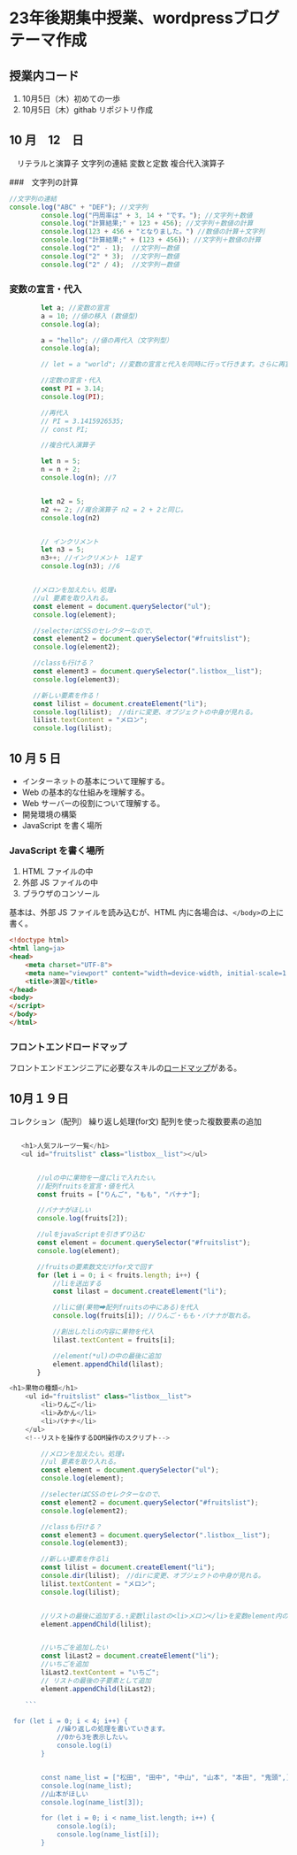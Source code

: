 # 23年後期集中授業、wordpressブログテーマ作成

## 授業内コード
1. 10月5日（木）初めての一歩
2. 10月5日（木）githab リポジトリ作成


## 10 月　12　日

　リテラルと演算子
文字列の連結
変数と定数
複合代入演算子

###　文字列の計算

```js
//文字列の連結
console.log("ABC" + "DEF"); //文字列
        console.log("円周率は" + 3, 14 + "です。"); //文字列＋数値
        console.log("計算結果;" + 123 + 456); //文字列＋数値の計算
        console.log(123 + 456 + "となりました。") //数値の計算＋文字列
        console.log("計算結果;" + (123 + 456)); //文字列＋数値の計算
        console.log("2" - 1);  //文字列ー数値
        console.log("2" * 3);  //文字列ー数値
        console.log("2" / 4);  //文字列ー数値

```
 ### 変数の宣言・代入

```js
        let a; //変数の宣言
        a = 10; //値の移入 (数値型)
        console.log(a);

        a = "hello"; //値の再代入（文字列型）
        console.log(a);

        // let = a "world"; //変数の宣言と代入を同時に行って行きます。さらに再宣言なので、エラーとなります。

        //定数の宣言・代入
        const PI = 3.14;
        console.log(PI);

        //再代入
        // PI = 3.1415926535;
        // const PI;

        //複合代入演算子

        let n = 5;
        n = n + 2;
        console.log(n); //7


        let n2 = 5;
        n2 += 2; //複合演算子 n2 = 2 + 2と同じ。
        console.log(n2)


        // インクリメント
        let n3 = 5;
        n3++; //インクリメント　1足す
        console.log(n3); //6
```
  <!--リストを操作するDOM操作のスクリプト-->
  ```js

        //メロンを加えたい。処理↓
        //ul 要素を取り入れる。
        const element = document.querySelector("ul");
        console.log(element);

        //selecterはCSSのセレクターなので、
        const element2 = document.querySelector("#fruitslist");
        console.log(element2);

        //classも行ける？
        const element3 = document.querySelector(".listbox__list");
        console.log(element3);

        //新しい要素を作る！
        const lilist = document.createElement("li");
        console.log(lilist);　//dirに変更、オブジェクトの中身が見れる。
        lilist.textContent = "メロン";
        console.log(lilist);

```

## 10 月 5 日

- インターネットの基本について理解する。
- Web の基本的な仕組みを理解する。
- Web サーバーの役割について理解する。
- 開発環境の構築
- JavaScript を書く場所

### JavaScript を書く場所

1. HTML ファイルの中
1. 外部 JS ファイルの中
1. ブラウザのコンソール

基本は、外部 JS ファイルを読み込むが、HTML 内に各場合は、`</body>`の上に書く。

```html
<!doctype html>
<html lang=ja>
<head>
    <meta charset="UTF-8">
    <meta name="viewport" content="width=device-width, initial-scale=1.0">
    <title>演習</title>
</head>
<body>
</script>
</body>
</html>
```

### フロントエンドロードマップ

フロントエンドエンジニアに必要なスキルの[ロードマップ](https://roadmap.sh/frontend)がある。


## 10月１９日
コレクション（配列）
繰り返し処理(for文)
配列を使った複数要素の追加

 ```js

    <h1>人気フルーツ一覧</h1>
    <ul id="fruitslist" class="listbox__list"></ul>


        //ulの中に果物を一度にliで入れたい。
        //配列fruitsを宣言・値を代入
        const fruits = ["りんご", "もも", "バナナ"];

        //バナナがほしい
        console.log(fruits[2]);

        //ulをjavaScriptを引きずり込む
        const element = document.querySelector("#fruitslist");
        console.log(element);

        //fruitsの要素数文だけfor文で回す
        for (let i = 0; i < fruits.length; i++) {
            //liを送出する
            const lilast = document.createElement("li");

            //liに値(果物➡配列fruitsの中にある)を代入
            console.log(fruits[i]); //りんご・もも・バナナが取れる。

            //創出したliの内容に果物を代入
            lilast.textContent = fruits[i];

            //element(*ul)の中の最後に追加
            element.appendChild(lilast);
        }

```
```js
<h1>果物の種類</h1>
    <ul id="fruitslist" class="listbox__list">
        <li>りんご</li>
        <li>みかん</li>
        <li>バナナ</li>
    </ul>
    <!--リストを操作するDOM操作のスクリプト-->

        //メロンを加えたい。処理↓
        //ul 要素を取り入れる。
        const element = document.querySelector("ul");
        console.log(element);

        //selecterはCSSのセレクターなので、
        const element2 = document.querySelector("#fruitslist");
        console.log(element2);

        //classも行ける？
        const element3 = document.querySelector(".listbox__list");
        console.log(element3);

        //新しい要素を作るli
        const lilist = document.createElement("li");
        console.dir(lilist);　//dirに変更、オブジェクトの中身が見れる。
        lilist.textContent = "メロン";
        console.log(lilist);


        //リストの最後に追加する.↑変数lilastの<li>メロン</li>を変数element内の<ul></ul>に追加する
        element.appendChild(lilist);


        //いちごを追加したい
        const liLast2 = document.createElement("li");
        //いちごを追加
        liLast2.textContent = "いちご";
        // リストの最後の子要素として追加
        element.appendChild(liLast2);

    ```

 for (let i = 0; i < 4; i++) {
            //繰り返しの処理を書いていきます。
            //0から3を表示したい。
            console.log(i)
        }


        const name_list = ["松田", "田中", "中山", "山本", "本田", "鬼頭",];
        console.log(name_list);
        //山本がほしい
        console.log(name_list[3]);

        for (let i = 0; i < name_list.length; i++) {
            console.log(i);
            console.log(name_list[i]);
        }
